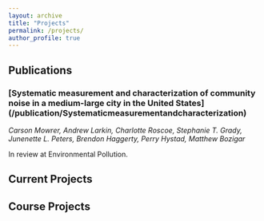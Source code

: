 ```yaml
---
layout: archive
title: "Projects"
permalink: /projects/
author_profile: true
---
```


## Publications
### [Systematic measurement and characterization of community noise in a medium-large city in the United States] (/publication/Systematicmeasurementandcharacterization)
*Carson Mowrer, Andrew Larkin, Charlotte Roscoe, Stephanie T. Grady, Junenette L. Peters, Brendon Haggerty, Perry Hystad, Matthew Bozigar*

In review at Environmental Pollution.

## Current Projects


## Course Projects

